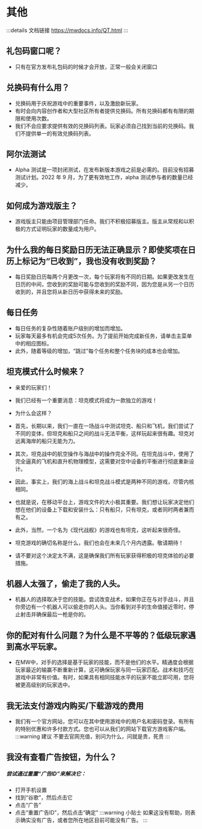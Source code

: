 # 其他
:::details 文档链接
https://mwdocs.info/QT.html
:::

## 礼包码窗口呢？
- 只有在官方发布礼包码的时候才会开放，正常一般会关闭窗口

## 兑换码有什么用？
- 兑换码用于庆祝游戏中的重要事件，以及激励新玩家。
- 有时会向内容创作者和大型社区所有者提供兑换码。所有兑换码都有有限的期限和使用次数。
- 我们不会应要求提供有效的兑换码列表。玩家必须自己找到当前的兑换码。我们不提供单一的有效兑换码列表。

## 阿尔法测试
- Alpha 测试是一项封闭测试，在发布新版本游戏之前是必需的。目前没有招募测试计划。2022 年 9 月，为了更有效地工作，alpha 测试参与者的数量已经减少。

## 如何成为游戏版主？
- 游戏版主只能由项目管理部门任命。我们不积极招募版主。版主从常规和以积极的方式证明玩家的数量成为用户。

## 为什么我的每日奖励日历无法正确显示？即使奖项在日历上标记为“已收到”，我也没有收到奖励？
- 每日奖励日历每两个月更改一次，每个玩家将有不同的日期。如果更改发生在日历的中间，您收到的奖励可能与您收到的奖励不同，因为您是从另一个日历收到的，并且您将从新日历中获得未来的奖励。

## 每日任务
- 每日任务的复杂性随着账户级别的增加而增加。
- 玩家每天最多有机会完成5次任务。为了提前开始完成新任务，请单击主菜单中的相应图标。
- 此外，随着等级的增加，“跳过”每个任务和整个任务块的成本也会增加。

## 坦克模式什么时候来？
- 亲爱的玩家们！
- 我们已经有一个重要消息：坦克模式将成为一款独立的游戏！

- 为什么会这样？

- 首先，长期以来，我们一直在一场战斗中测试坦克、船只和飞机，我们尝试了不同的变体，但坦克和船只之间的战斗无法平衡，这样玩起来很有趣。坦克对远离海岸的船只无能为力。

- 其次，坦克战中的航空操作与海战中的操作完全不同。在坦克战斗中，使用了完全逼真的飞机和直升机物理模型，这需要对空中设备的平衡进行彻底重新设计。

- 因此，事实上，我们的海上战斗和坦克战斗模式是两种不同的游戏，尽管内核相同。

- 也就是说，在移动平台上，游戏文件的大小极其重要。我们想让玩家决定他们想在他们的设备上下载和安装什么：只有船只，只有坦克，或者同时两者兼而有之。

- 此外，当然，一个名为《现代战舰》的游戏也有坦克，这听起来很奇怪。

- 坦克游戏的确切名称是什么，我们也会在未来几个月内透露。敬请期待！

- 请不要对这个决定太不满，这是确保我们所有玩家获得积极的坦克体验的必要措施。

## 机器人太强了，偷走了我的人头。
- 机器人的选择取决于您的技能。尝试改变战术，如果你正在与对手战斗，并且你旁边有一个机器人可以偷走你的人头。当你看到对手的生命值接近零时，停止射击并确保最后一枪是你的。

## 你的配对有什么问题？为什么是不平等的？低级玩家遇到高水平玩家。
- 在MW中，对手的选择是基于玩家的技能，而不是他们的水平。精通度会根据玩家最近的输赢不断重新计算，这可确保玩家与同一玩家匹配。战术和技巧在游戏中非常有价值。有时，如果具有相同技能水平的玩家不能立即可用，您将被更高级别的玩家选中。

## 我无法支付游戏内购买/下载游戏的费用
- 我们有一个官方网站，您可以在其中使用游戏中的用户名和密码登录。有所有的特别优惠和许多付款方式。您也可以从我们的网站下载官方游戏客户端。
:::warning 建议
不要去官网充值，别问为什么，问就是贵，死贵
:::

## 我没有查看广告按钮，为什么？
<h5>尝试通过重置“广告ID”来解决它：</h5>

- 打开手机设置
- 找到“谷歌”，然后点击它
- 点击“广告”
- 点击“重置广告ID”，然后点击“确定”
:::warning 小贴士
如果这没有帮助，则表示确实没有广告，或者您所在地区目前可能没有广告。
:::